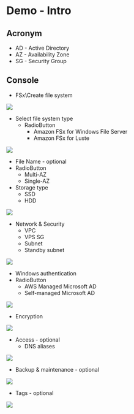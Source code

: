 # Demo - Intro

## Acronym
* AD - Active Directory
* AZ - Availability Zone
* SG - Security Group

## Console
* FSx\Create file system

[<img src="https://i.imgur.com/Poqu5Fy.png">](https://i.imgur.com/Poqu5Fy.png)

* Select file system type
  * RadioButton
    * Amazon FSx for Windows File Server
    * Amazon FSx for Luste
    
[<img src="https://i.imgur.com/2r5N4uC.png">](https://i.imgur.com/2r5N4uC.png)

* File Name - optional
* RadioButton
  * Multi-AZ
  * Single-AZ
* Storage type  
  * SSD
  * HDD
  
[<img src="https://i.imgur.com/tvZ3Nkk.png">](https://i.imgur.com/tvZ3Nkk.png)

* Network & Security
  * VPC
  * VPS SG
  * Subnet
  * Standby subnet
  
[<img src="https://i.imgur.com/I0XUBAn.png">](https://i.imgur.com/I0XUBAn.png)

* Windows authentication
* RadioButton
  * AWS Managed Microsoft AD
  * Self-managed Microsoft AD
  
[<img src="https://i.imgur.com/cHpq8la.png">](https://i.imgur.com/cHpq8la.png)

* Encryption

[<img src="https://i.imgur.com/r3hP961.png">](https://i.imgur.com/r3hP961.png)

* Access - optional
  * DNS aliases

[<img src="https://i.imgur.com/o3LXFbQ.png">](https://i.imgur.com/o3LXFbQ.png)

* Backup & maintenance - optional

[<img src="https://i.imgur.com/Yr0O4LM.png">](https://i.imgur.com/Yr0O4LM.png)

* Tags - optional

[<img src="https://i.imgur.com/JAOpEyu.png">](https://i.imgur.com/JAOpEyu.png)
